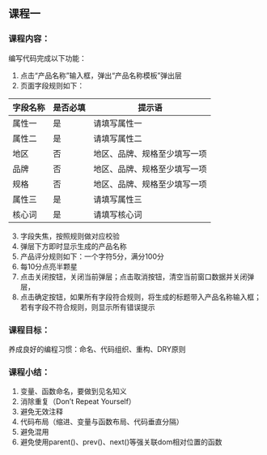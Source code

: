 ## 课程一
### 课程内容：
编写代码完成以下功能：
1. 点击“产品名称”输入框，弹出“产品名称模板”弹出层
2. 页面字段规则如下：

字段名称 | 是否必填 | 提示语
---|---|---
属性一 | 是 |请填写属性一
属性二 | 是 |请填写属性二
地区 | 否 |地区、品牌、规格至少填写一项
品牌 | 否 |地区、品牌、规格至少填写一项
规格 | 否 |地区、品牌、规格至少填写一项
属性三 | 是 | 请填写属性三
核心词 | 是 |请填写核心词

3. 字段失焦，按照规则做对应校验
3. 弹层下方即时显示生成的产品名称 
4. 产品评分规则如下：一个字符5分，满分100分
5. 每10分点亮半颗星
6. 点击关闭按钮，关闭当前弹层；点击取消按钮，清空当前窗口数据并关闭弹层，
7. 点击确定按钮，如果所有字段符合规则，将生成的标题带入产品名称输入框；若有字段不符合规则，则显示所有错误提示

### 课程目标：
养成良好的编程习惯：命名、代码组织、重构、DRY原则

### 课程小结：
1.	变量、函数命名，要做到见名知义
2.	消除重复（Don’t Repeat Yourself）
3.	避免无效注释
4.	代码布局（缩进、变量与函数布局、代码垂直分隔）
5.	避免混用
6.	避免使用parent()、prev()、next()等强关联dom相对位置的函数
